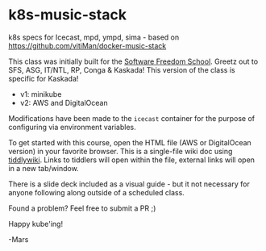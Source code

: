 # k8s-music-stack

k8s specs for Icecast, mpd, ympd, sima - based on https://github.com/vitiMan/docker-music-stack

This class was initially built for the [Software Freedom School](http://www.SoFree.us). Greetz out to SFS, ASG, IT/NTL, RP, Conga & Kaskada! This version of the class is specific for Kaskada! 

- v1: minikube
- v2: AWS and DigitalOcean

Modifications have been made to the `icecast` container for the purpose of configuring via environment variables. 

To get started with this course, open the HTML file (AWS or DigitalOcean version) in your favorite browser. This is a single-file wiki doc using [tiddlywiki](http://tiddlywiki.com/). Links to tiddlers will open within the file, external links will open in a new tab/window. 

There is a slide deck included as a visual guide - but it not necessary for anyone following along outside of a scheduled class. 

Found a problem? Feel free to submit a PR ;)

Happy kube'ing!

-Mars

